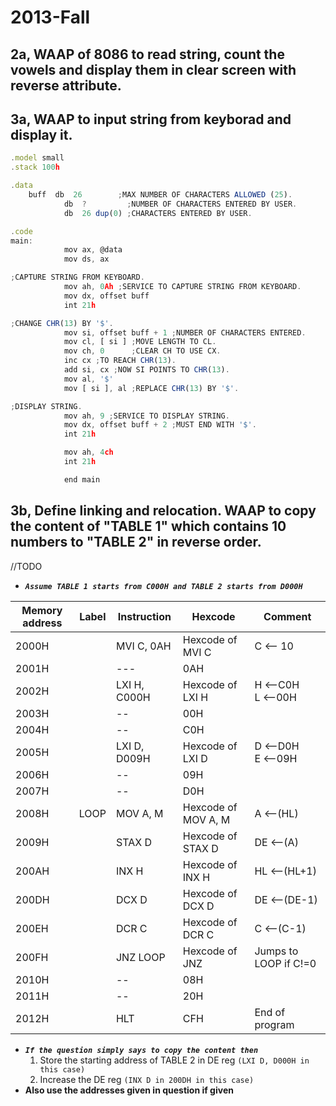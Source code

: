 # 2013-Fall

## 2a, WAAP of 8086 to read string, count the vowels and display them in clear screen with reverse attribute.

## 3a, WAAP to input string from keyborad and display it.

```js
.model small
.stack 100h

.data
    buff  db  26        ;MAX NUMBER OF CHARACTERS ALLOWED (25).
            db  ?         ;NUMBER OF CHARACTERS ENTERED BY USER.
            db  26 dup(0) ;CHARACTERS ENTERED BY USER.

.code
main:
            mov ax, @data
            mov ds, ax              

;CAPTURE STRING FROM KEYBOARD.                                    
            mov ah, 0Ah ;SERVICE TO CAPTURE STRING FROM KEYBOARD.
            mov dx, offset buff
            int 21h                 

;CHANGE CHR(13) BY '$'.
            mov si, offset buff + 1 ;NUMBER OF CHARACTERS ENTERED.
            mov cl, [ si ] ;MOVE LENGTH TO CL.
            mov ch, 0      ;CLEAR CH TO USE CX. 
            inc cx ;TO REACH CHR(13).
            add si, cx ;NOW SI POINTS TO CHR(13).
            mov al, '$'
            mov [ si ], al ;REPLACE CHR(13) BY '$'.            

;DISPLAY STRING.                   
            mov ah, 9 ;SERVICE TO DISPLAY STRING.
            mov dx, offset buff + 2 ;MUST END WITH '$'.
            int 21h

            mov ah, 4ch
            int 21h

            end main
```

## 3b, Define linking and relocation. WAAP to copy the content of "TABLE 1" which contains 10 numbers to "TABLE 2" in reverse order.

//TODO

- _**`Assume TABLE 1 starts from C000H and TABLE 2 starts from D000H`**_

|Memory address|Label|Instruction|Hexcode|Comment|
|--|--|--|--|--|
|2000H||MVI C, 0AH|Hexcode of MVI C|C <-- 10|
|2001H||---|0AH||
|2002H||LXI H, C000H|Hexcode of LXI H|H <--C0H<br>L <--00H|
|2003H||--|00H||
|2004H||--|C0H||
|2005H||LXI D, D009H|Hexcode of LXI D|D <--D0H<br>E <--09H|
|2006H||--|09H||
|2007H||--|D0H||
|2008H|LOOP|MOV A, M|Hexcode of MOV A, M|A <--(HL)|
|2009H||STAX D|Hexcode of STAX D|DE <--(A)|
|200AH||INX H|Hexcode of INX H|HL <--(HL+1)|
|200DH||DCX D|Hexcode of DCX D|DE <--(DE-1)|
|200EH||DCR C|Hexcode of DCR C|C <--(C-1)|
|200FH||JNZ LOOP|Hexcode of JNZ|Jumps to LOOP if C!=0|
|2010H||--|08H||
|2011H||--|20H||
|2012H||HLT|CFH|End of program|

- _**`If the question simply says to copy the content then`**_
    1. Store the starting address of TABLE 2 in DE reg `(LXI D, D000H in this case)`
    1. Increase the DE reg `(INX D in 200DH in this case)`
- **Also use the addresses given in question if given**